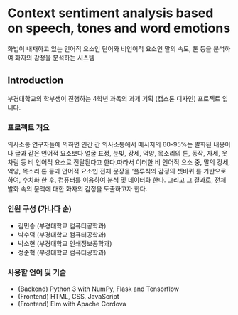 # Context sentiment analysis based on speech, tones and word emotions
화법이 내재하고 있는 언어적 요소인 단어와 비언어적 요소인 말의 속도, 톤 등을 분석하여 화자의 감정을 분석하는 시스템

## Introduction
부경대학교의 학부생이 진행하는 4학년 과목의 과제 기획 (캡스톤 디자인) 프로젝트 입니다.

### 프로젝트 개요
의사소통 연구자들에 의하면 인간 간 의사소통에서 메시지의 60-95%는 발화된 내용이나 글과 같은 언어적 요소보다 얼굴 표정, 눈빛, 강세, 억양, 목소리의 톤, 동작, 자세, 옷차림 등 비 언어적 요소로 전달된다고 한다.따라서 이러한 비 언어적 요소 중, 말의 강세, 억양, 목소리 톤 등과 언어적 요소인 전체 문장을 ‘플루칙의 감정의 쳇바퀴’를 기반으로 하여, 수치화 한 후, 컴퓨터를 이용하여 분석 및 데이터화 한다. 그리고 그 결과로, 전체 발화 속의 문맥에 대한 화자의 감정을 도출하고자 한다.

### 인원 구성 (가나다 순)
- 김민승 (부경대학교 컴퓨터공학과)
- 박수덕 (부경대학교 컴퓨터공학과)
- 박소현 (부경대학교 인쇄정보공학과)
- 정준혁 (부경대학교 컴퓨터공학과)

### 사용할 언어 및 기술
- (Backend) Python 3 with NumPy, Flask and Tensorflow
- (Frontend) HTML, CSS, JavaScript
- (Frontend) Elm with Apache Cordova
